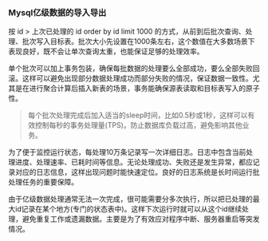 ### Mysql亿级数据的导入导出


按 id > 上次已处理的 id order by id limit 1000 的方式，从前到后批次查询、处理、批次写入目标表。批次大小先设置在1000条左右，这个数值在大多数场景下表现良好，既不会让单次查询太重，也能保证足够的处理效率。

单个批次可以加上事务包装，确保每批数据的处理要么全部成功，要么全部失败回滚。这样可以避免出现部分数据处理成功而部分失败的情况，保证数据一致性。尤其是在进行聚合计算后插入新表的场景，事务能确保源表读取和目标表写入的原子性。

> 每个批次处理完成后加入适当的sleep时间，比如0.5秒或1秒，这样可以有效控制每秒的事务处理量(TPS)。防止数据库负载过高，避免影响其他业务。

为了便于监控运行状态，每处理10万条记录写一次详细日志。日志中包含当前处理进度、处理速率、已耗时间等信息。无论处理成功、失败还是发生异常，都应记录对应的日志信息，这样出现问题时能快速定位。良好的日志系统是长时间运行批处理任务的重要保障。


由于亿级数据处理通常无法一次完成，很可能需要分多次执行，所以把已处理的最大id记录在某个地方(专门的状态表中)。这样下次运行时就可以从这个id继续处理，避免重复工作或遗漏数据。主要是为了有效应对程序中断、服务器重启等突发情况。

